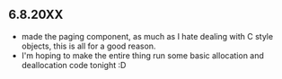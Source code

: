## 6.8.20XX
- made the paging component, as much as I hate dealing with C style objects, this is all for a good reason.
- I'm hoping to make the entire thing run some basic allocation and deallocation code tonight :D
